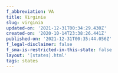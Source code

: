 ```yaml
---
f_abbreviation: VA
title: Virginia
slug: virginia
updated-on: '2021-12-31T00:34:29.430Z'
created-on: '2020-10-14T23:38:26.441Z'
published-on: '2021-12-31T00:35:44.056Z'
f_legal-disclaimer: false
f_sma-is-restricted-in-this-state: false
layout: '[states].html'
tags: states
---
```



